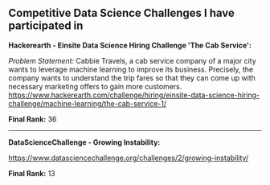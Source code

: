 ## Competitive Data Science Challenges I have participated in


**Hackerearth - Einsite Data Science Hiring Challenge 'The Cab Service':**

_Problem Statement:_ Cabbie Travels, a cab service company of a major city wants to leverage machine learning to improve its business.
Precisely, the company wants to understand the trip fares so that they can come up with necessary marketing offers to gain more customers.
https://www.hackerearth.com/challenge/hiring/einsite-data-science-hiring-challenge/machine-learning/the-cab-service-1/

**Final Rank:** 36

----------------------------------------------------------------------------------


**DataScienceChallenge - Growing Instability:**

https://www.datasciencechallenge.org/challenges/2/growing-instability/

**Final Rank:** 13